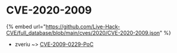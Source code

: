 # CVE-2020-2009
{% embed url="https://github.com/Live-Hack-CVE/full_database/blob/main/cves/2020/CVE-2020-2009.json" %}

* zveriu ~> [CVE-2009-0229-PoC](https://www.alice-snow.ru/2020/database/cve-2020-2009/cve-2009-0229-poc-zveriu)
